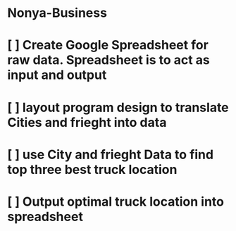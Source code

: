 # Nonya-Business

# [ ] Create Google Spreadsheet for raw data. Spreadsheet is to act as input and output
# [ ] layout program design to translate Cities and frieght into data
# [ ] use City and frieght Data to find top three best truck location
# [ ] Output optimal truck location into spreadsheet
